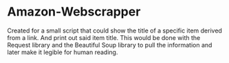 # Amazon-Webscrapper

Created for a small script that could show the title of a specific item derived from a link. And print out said item title. This would be done with the Request
library and the Beautiful Soup library to pull the information and later make it legible for human reading.
